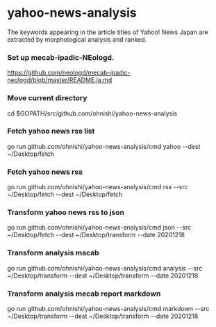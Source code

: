 # yahoo-news-analysis
The keywords appearing in the article titles of Yahoo! News Japan are extracted by morphological analysis and ranked.


### Set up mecab-ipadic-NEologd.
https://github.com/neologd/mecab-ipadic-neologd/blob/master/README.ja.md

### Move current directory
cd $GOPATH/src/github.com/ohnishi/yahoo-news-analysis

### Fetch yahoo news rss list
go run github.com/ohnishi/yahoo-news-analysis/cmd yahoo --dest ~/Desktop/fetch

### Fetch yahoo news rss
go run github.com/ohnishi/yahoo-news-analysis/cmd rss --src ~/Desktop/fetch --dest ~/Desktop/fetch

### Transform yahoo news rss to json
go run github.com/ohnishi/yahoo-news-analysis/cmd json --src ~/Desktop/fetch --dest ~/Desktop/transform --date 20201218

### Transform analysis macab
go run github.com/ohnishi/yahoo-news-analysis/cmd analysis --src ~/Desktop/transform --dest ~/Desktop/transform --date 20201218

### Transform analysis mecab report markdown
go run github.com/ohnishi/yahoo-news-analysis/cmd markdown --src ~/Desktop/transform --dest ~/Desktop/transform --date 20201218

